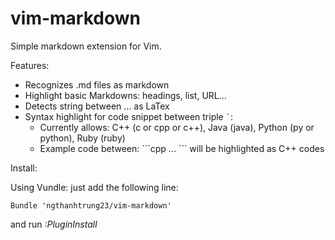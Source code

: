 vim-markdown
============

Simple markdown extension for Vim.

Features:

* Recognizes .md files as markdown
* Highlight basic Markdowns: headings, list, URL...
* Detects string between $...$ as LaTex
* Syntax highlight for code snippet between triple `` ` ``:
    * Currently allows: C++ (c or cpp or c++), Java (java), Python (py or python), Ruby (ruby)
    * Example code between: \`\`\`cpp ... \`\`\` will be highlighted as C++ codes

Install:

Using Vundle: just add the following line:

```
Bundle 'ngthanhtrung23/vim-markdown'
```

and run _:PluginInstall_
